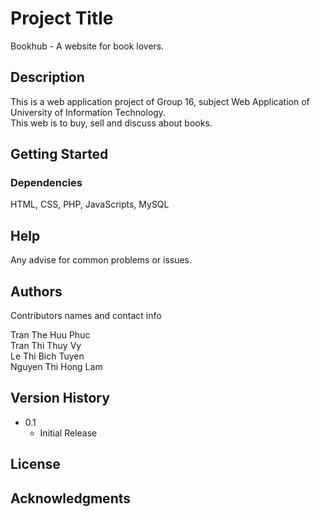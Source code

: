 # Project Title

Bookhub - A website for book lovers.

## Description

This is a web application project of Group 16, subject Web Application of University of Information Technology.<br/>
This web is to buy, sell and discuss about books.

## Getting Started

### Dependencies
HTML, CSS, PHP, JavaScripts, MySQL

## Help

Any advise for common problems or issues.

## Authors

Contributors names and contact info

Tran The Huu Phuc
<br/>Tran Thi Thuy Vy
<br/>Le Thi Bich Tuyen
<br/>Nguyen Thi Hong Lam

## Version History
* 0.1
    * Initial Release

## License


## Acknowledgments
